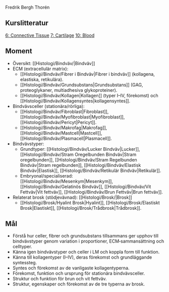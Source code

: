 Fredrik Bergh Thorén
## Kurslitteratur
[6: Connective Tissue](https://anatomicalsciences-lwwhealthlibrary-com.ezproxy.ub.gu.se/content.aspx?sectionid=257425163&bookid=3290)
[7: Cartilage](https://anatomicalsciences-lwwhealthlibrary-com.ezproxy.ub.gu.se/content.aspx?sectionid=257425467&bookid=3290)
[10: Blood](https://anatomicalsciences-lwwhealthlibrary-com.ezproxy.ub.gu.se/content.aspx?sectionid=257426085&bookid=3290)
## Moment
- Översikt: [[Histologi/Bindväv/|Bindväv]]
- ECM (extracellulär matrix):
  - [[Histologi/Bindväv/Fibrer i Bindväv|Fibrer i bindväv]] (kollagena, elastiska, retikulära).
  - [[Histologi/Bindväv/Grundsubstans|Grundsubstans]] (GAG, proteoglykaner, multiadhesiva glykoproteiner).
  - [[Histologi/Bindväv/Kollagen|Kollagen]] (typer I–IV, förekomst) och [[Histologi/Bindväv/Kollagensyntes|kollagensyntes]].
- Bindvävsceller (stationära/rörliga):
  - [[Histologi/Bindväv/Fibroblast|Fibroblast]], [[Histologi/Bindväv/Myofibroblast|Myofibroblast]], [[Histologi/Bindväv/Pericyt|Pericyt]].
  - [[Histologi/Bindväv/Makrofag|Makrofag]], [[Histologi/Bindväv/Mastcell|Mastcell]], [[Histologi/Bindväv/Plasmacell|Plasmacell]].
- Bindvävstyper:
  - Grundtyper: [[Histologi/Bindväv/Lucker Bindväv|Lucker]], [[Histologi/Bindväv/Stram Oregelbunden Bindväv|Stram oregelbunden]], [[Histologi/Bindväv/Stram Regelbunden Bindväv|Stram regelbunden]], [[Histologi/Bindväv/Elastisk Bindväv|Elastisk]], [[Histologi/Bindväv/Retikulär Bindväv|Retikulär]].
  - Embryonal/specialiserad: [[Histologi/Bindväv/Mesenkym|Mesenkym]], [[Histologi/Bindväv/Gelatinös Bindväv]], [[Histologi/Bindväv/Vit Fettväv|Vit fettväv]], [[Histologi/Bindväv/Brun Fettväv|Brun fettväv]].
- Relaterat brosk (stödjevävnad): [[Histologi/Brosk/|Brosk]]
  - [[Histologi/Brosk/Hyalint Brosk|Hyalint]], [[Histologi/Brosk/Elastiskt Brosk|Elastiskt]], [[Histologi/Brosk/Trådbrosk|Trådbrosk]].

## Mål
- Förstå hur celler, fibrer och grundsubstans tillsammans ger upphov till bindvävstyper genom variation i proportioner, ECM‑sammansättning och celltyper.
- Känna igen bindvävstyper och celler i LM och koppla form till funktion.
- Känna till kollagentyper (I–IV), deras förekomst och grundläggande syntessteg.
- Syntes och förekomst av de vanligaste kollagentyperna.
- Förekomst, funktion och ursprung för stationära bindvävsceller.
- Struktur och funktion för brun och vit fettväv.
- Struktur, egenskaper och förekomst av de tre typerna av brosk.
